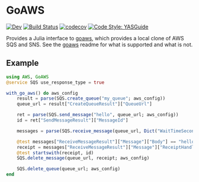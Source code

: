 # GoAWS

[![Dev](https://img.shields.io/badge/docs-dev-blue.svg)](https://beacon-biosignals.github.io/GoAWS.jl/dev/)
[![Build Status](https://github.com/beacon-biosignals/GoAWS.jl/actions/workflows/CI.yml/badge.svg?branch=main)](https://github.com/beacon-biosignals/GoAWS.jl/actions/workflows/CI.yml?query=branch%3Amain)
[![codecov](https://codecov.io/gh/beacon-biosignals/GoAWS.jl/graph/badge.svg?token=JWPK2WF4R6)](https://codecov.io/gh/beacon-biosignals/GoAWS.jl)
[![Code Style: YASGuide](https://img.shields.io/badge/code%20style-yas-violet.svg)](https://github.com/jrevels/YASGuide)

Provides a Julia interface to [goaws](https://github.com/Admiral-Piett/goaws), which provides a local clone of AWS SQS and SNS.
See the [goaws](https://github.com/Admiral-Piett/goaws) readme for what is supported and what is not.

## Example

```julia
using AWS, GoAWS
@service SQS use_response_type = true

with_go_aws() do aws_config
    result = parse(SQS.create_queue("my_queue"; aws_config))
    queue_url = result["CreateQueueResult"]["QueueUrl"]

    ret = parse(SQS.send_message("hello", queue_url; aws_config))
    id = ret["SendMessageResult"]["MessageId"]

    messages = parse(SQS.receive_message(queue_url, Dict("WaitTimeSeconds" => 1); aws_config))

    @test messages["ReceiveMessageResult"]["Message"]["Body"] == "hello"
    receipt = messages["ReceiveMessageResult"]["Message"]["ReceiptHandle"]
    @test startswith(receipt, id)
    SQS.delete_message(queue_url, receipt; aws_config)

    SQS.delete_queue(queue_url; aws_config)
end
```
